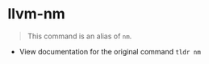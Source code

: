 # llvm-nm
> This command is an alias of `nm`.

- View documentation for the original command
`tldr nm`
